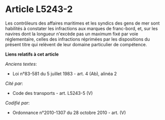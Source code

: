 # Article L5243-2

Les contrôleurs des affaires maritimes et les syndics des gens de mer sont habilités à constater les infractions aux marques
de franc-bord, et, sur les navires dont la longueur n'excède pas un maximum fixé par voie réglementaire, celles des
infractions réprimées par les dispositions du présent titre qui relèvent de leur domaine particulier de compétence.

**Liens relatifs à cet article**

_Anciens textes_:

  - Loi n°83-581 du 5 juillet 1983 - art. 4 (Ab), alinéa 2

_Cité par_:

  - Code des transports - art. L5243-5 (V)

_Codifié par_:

  - Ordonnance n°2010-1307 du 28 octobre 2010 - art. (V)
